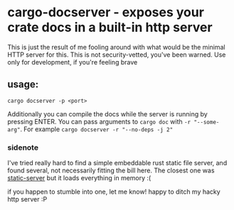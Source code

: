 # cargo-docserver - exposes your crate docs in a built-in http server

This is just the result of me fooling around with what would be the minimal HTTP server for this. This is not security-vetted, you've been warned. Use only for development, if you're feeling brave

## usage:

`cargo docserver -p <port>`

Additionally you can compile the docs while the server is running by pressing ENTER. You can pass arguments to `cargo doc` with `-r "--some-arg"`. For example `cargo docserver -r "--no-deps -j 2"`


### sidenote

I've tried really hard to find a simple embeddable rust static file server, and found several, not necessarily fitting the bill here. The closest one was [static-server](https://github.com/DenisKolodin/static-server) but it loads everything in memory :(

if you happen to stumble into one, let me know! happy to ditch my hacky http server :P

